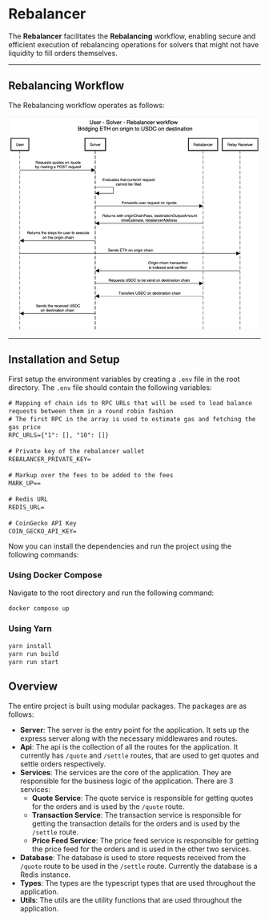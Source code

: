 # Rebalancer

The **Rebalancer** facilitates the **Rebalancing** workflow, enabling secure and efficient execution of rebalancing operations for solvers that might not have liquidity to fill orders themselves.

---

## **Rebalancing Workflow**

The Rebalancing workflow operates as follows:

![Diagram](./images/Workflow.png)

---

## **Installation and Setup**

First setup the environment variables by creating a `.env` file in the root directory. The `.env` file should contain the following variables:

```
# Mapping of chain ids to RPC URLs that will be used to load balance requests between them in a round robin fashion
# The first RPC in the array is used to estimate gas and fetching the gas price
RPC_URLS={"1": [], "10": []}

# Private key of the rebalancer wallet
REBALANCER_PRIVATE_KEY=

# Markup over the fees to be added to the fees
MARK_UP==

# Redis URL
REDIS_URL=

# CoinGecko API Key
COIN_GECKO_API_KEY=
```
Now you can install the dependencies and run the project using the following commands:

### Using Docker Compose

Navigate to the root directory and run the following command:

```
docker compose up
```

### Using Yarn

```
yarn install
yarn run build
yarn run start
```


## **Overview**

The entire project is built using modular packages. The packages are as follows:

- **Server**: The server is the entry point for the application. It sets up the express server along with the necessary middlewares and routes.
- **Api**: The api is the collection of all the routes for the application. It currently has `/quote` and `/settle`
routes, that are used to get quotes and settle orders respectively.
- **Services**: The services are the core of the application. They are responsible for the business logic of the application. There are 3 services:
  - **Quote Service**: The quote service is responsible for getting quotes for the orders and is used by the `/quote` route.
  - **Transaction Service**: The transaction service is responsible for getting the transaction details for the orders and is used by the `/settle` route.
  - **Price Feed Service**: The price feed service is responsible for getting the price feed for the orders and is 
  used in the other two services.
- **Database**: The database is used to store requests received from the `/quote` route to be used in the `/settle` route. Currently the database is a Redis instance.
- **Types**: The types are the typescript types that are used throughout the application.
- **Utils**: The utils are the utility functions that are used throughout the application.

